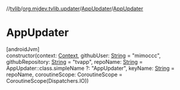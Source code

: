 //[tvlib](../../../index.md)/[org.mjdev.tvlib.updater](../index.md)/[AppUpdater](index.md)/[AppUpdater](-app-updater.md)

# AppUpdater

[androidJvm]\
constructor(context: [Context](https://developer.android.com/reference/kotlin/android/content/Context.html), githubUser: [String](https://kotlinlang.org/api/latest/jvm/stdlib/kotlin/-string/index.html) = &quot;mimoccc&quot;, githubRepository: [String](https://kotlinlang.org/api/latest/jvm/stdlib/kotlin/-string/index.html) = &quot;tvapp&quot;, repoName: [String](https://kotlinlang.org/api/latest/jvm/stdlib/kotlin/-string/index.html) = AppUpdater::class.simpleName ?: &quot;AppUpdater&quot;, keyName: [String](https://kotlinlang.org/api/latest/jvm/stdlib/kotlin/-string/index.html) = repoName, coroutineScope: CoroutineScope = CoroutineScope(Dispatchers.IO))
